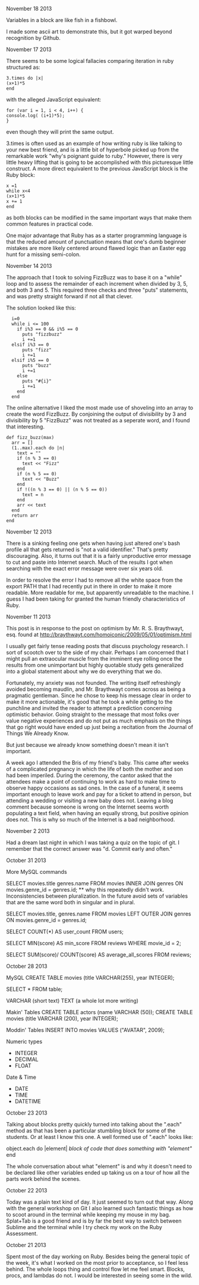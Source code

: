 November 18 2013


Variables in a block are like fish in a fishbowl.

I made some ascii art to demonstrate this, but it got warped beyond recognition by Github.


November 17 2013

There seems to be some logical fallacies comparing iteration in ruby structured as:

    3.times do |x|
    (x+1)*5
    end

with the alleged JavaScript equivalent:

    for (var i = 1, i < 4, i++) {
    console.log( (i+1)*5);
    }

even though they will print the same output.

3.times is often used as an example of how writing ruby is like talking to your new best friend, and is a little bit of hyperbole picked up from the remarkable work "why's poignant guide to ruby."  However, there is very little heavy lifting that is going to be accomplished with this picturesque little construct.  A more direct equivalent to the previous JavaScript block is the Ruby block:

    x =1
    while x<4
    (x+1)*5
    x += 1
    end

as both blocks can be modified in the same important ways that make them common features in practical code.

One major advantage that Ruby has as a starter programming language is that the reduced amount of punctuation means that one's dumb beginner mistakes are more likely centered around flawed logic than an Easter egg hunt for a missing semi-colon.


November 14 2013

The approach that I took to solving FizzBuzz was to base it on a "while" loop and to assess the remainder of each increment when divided by 3, 5, and both 3 and 5.  This required three checks and three "puts" statements, and was pretty straight forward if not all that clever.

The solution looked like this:

      i=0
      while i <= 100
        if i%3 == 0 && i%5 == 0
          puts "fizzbuzz"
          i +=1
      elsif i%3 == 0
          puts "fizz"
          i +=1
      elsif i%5 == 0
          puts "buzz"
          i +=1
        else
          puts "#{i}"
          i +=1
        end
      end 

The online alternative I liked the most made use of shoveling into an array to create the word FizzBuzz.  By conjoining the output of divisibility by 3 and divisibility by 5 "FizzBuzz" was not treated as a seperate word, and I found that interesting. 

    def fizz_buzz(max)
      arr = []
      (1..max).each do |n|
        text = ""
        if (n % 3 == 0)
          text << "Fizz"
        end
        if (n % 5 == 0)
          text << "Buzz"
        end
        if !((n % 3 == 0) || (n % 5 == 0))
          text = n
        end
        arr << text
      end
      return arr
    end 



November 12 2013

There is a sinking feeling one gets when having just altered one's bash profile all that gets returned is "not a valid identifier."  That's pretty discouraging.  Also, it turns out that it is a fairly unproductive error message to cut and paste into Internet search.  Much of the results I got when searching with the exact error message were over six years old.

In order to resolve the error I had to remove all the white space from the export PATH that I had recently put in there in order to make it more readable.  More readable for me, but apparently unreadable to the machine.  I guess I had been taking for granted the human friendly characteristics of Ruby.


November 11 2013

This post is in response to the post on optimism by Mr. R. S. Braythwayt, esq. found at http://braythwayt.com/homoiconic/2009/05/01/optimism.html

I usually get fairly tense reading posts that discuss psychology research.  I sort of scootch over to the side of my chair.  Perhaps I am concerned that I might pull an extraocular muscle from the imminent eye rolling once the results from one unimportant but highly quotable study gets generalized into a global statement about why we do everything that we do.

Fortunately, my anxiety was not founded.  The writing itself refreshingly avoided becoming maudlin, and Mr. Braythwayt comes across as being a pragmatic gentleman.  Since he chose to keep his message clear in order to make it more actionable, it's good that he took a while getting to the punchline and invited the reader to attempt a prediction concerning optimistic behavior.  Going straight to the message that most folks over value negative experiences and do not put as much emphasis on the things that go right would have ended up just being a recitation from the Journal of Things We Already Know.

But just because we already know something doesn't mean it isn't important.

A week ago I attended the Bris of my friend's baby.  This came after weeks of a complicated pregnancy in which the life of both the mother and son had been imperiled.  During the ceremony, the cantor asked that the attendees make a point of continuing to work as hard to make time to observe happy occasions as sad ones.  In the case of a funeral, it seems important enough to leave work and pay for a ticket to attend in person, but attending a wedding or visiting a new baby does not.  Leaving a blog comment because someone is wrong on the Internet seems worth populating a text field, when having an equally strong, but positive opinion does not.  This is why so much of the Internet is a bad neighborhood.


November 2 2013

Had a dream last night in which I was taking a quiz on the topic of git.  I remember that the correct answer was "d.  Commit early and often."


October 31 2013

More MySQL commands

SELECT movies.title genres.name FROM movies INNER JOIN genres ON movies.genre_id = genres.id;
** why this repeatedly didn't work. Inconsistencies between pluralization.  In the future avoid sets of variables that are the same word both in singular and in plural.

SELECT movies.title, genres.name FROM movies LEFT OUTER JOIN genres ON movies.genre_id = genres.id;

SELECT COUNT(*) AS user_count FROM users;

SELECT MIN(score) AS min_score FROM reviews WHERE movie_id = 2;

SELECT SUM(score)/ COUNT(score) AS average_all_scores FROM reviews;


October 28 2013

MySQL
CREATE TABLE movies (title VARCHAR(255), year INTEGER);

SELECT * FROM table;

VARCHAR (short text)
TEXT (a whole lot more writing)

Makin' Tables
CREATE TABLE actors (name VARCHAR (50));
CREATE TABLE movies (title VARCHAR (200), year INTEGER);


Moddin' Tables
INSERT INTO movies VALUES ("AVATAR", 2009);

Numeric types
- INTEGER
- DECIMAL
- FLOAT

Date & Time
- DATE
- TIME
- DATETIME


October 23 2013

Talking about blocks pretty quickly turned into talking about the ".each" method as that has been a particular stumbling block for some of the students.  Or at least I know this one.  A well formed use of ".each" looks like:

object.each do |element|
_block of code that does something with "element"_
end

The whole conversation about what "element" is and why it doesn't need to be declared like other variables ended up taking us on a tour of how all the parts work behind the scenes.


October 22 2013

Today was a plain text kind of day.  It just seemed to turn out that way.  Along with the general workshop on Git I also learned such fantastic things as how to scoot around in the terminal while keeping my mouse in my bag.  Splat+Tab is a good friend and is by far the best way to switch between Sublime and the terminal while I try check my work on the Ruby Assessment.


October 21 2013

Spent most of the day working on Ruby.  Besides being the general topic of the week, it's what I worked on the most prior to acceptance, so I feel less behind.
The whole loops thing and control flow let me feel smart.  Blocks, procs, and lambdas do not.
I would be interested in seeing some in the wild.